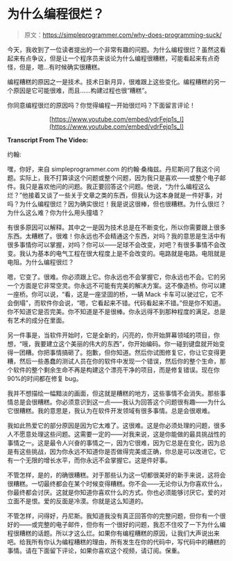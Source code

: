 # 为什么编程很烂？

> 原文：<https://simpleprogrammer.com/why-does-programming-suck/>

今天，我收到了一位读者提出的一个非常有趣的问题。为什么编程很烂？虽然这看起来有点争议，但是让一个程序员来谈论为什么编程很糟糕，可能看起来有点奇怪，但是，嗯…有时候确实很糟糕。

编程糟糕的原因之一是技术。技术日新月异，很难跟上这些变化。编程糟糕的另一个原因是它可能很难，而且……构建过程也很“糟糕”。

你同意编程很烂的原因吗？你觉得编程一开始很烂吗？下面留言评论！

<center>

[https://www.youtube.com/embed/vdrFejp1s_I](https://www.youtube.com/embed/vdrFejp1s_I)

</center>

**Transcript From The Video:**

约翰:

嘿，你好，来自 simpleprogrammer.com 的约翰·桑梅兹。丹尼斯问了我这个问题。实际上，我不打算读这个问题或整个问题，因为我只是喜欢——或整个电子邮件。我只是喜欢他问的问题。我正要回答这个问题。他说，“为什么编程这么烂？”他接着又谈了一些关于文章之类的东西，但我认为这本身就是一件好事，对吗？为什么编程很烂？因为确实很烂！我是说这很棒，但也很糟糕。为什么很烂？为什么这么难？你为什么用头撞墙？

有很多原因可以解释。其中之一是因为技术总是在不断变化，所以你需要跟上很多东西。太糟糕了。很难！你永远也不会精通这个东西，对吗？我的意思是生活中有很多事情你可以掌握，对吗？你可以——足球不会改变，对吧？有很多事情不会改变。我认为基本的电气工程在很大程度上是不会改变的。电路就是电路。电阻就是电阻。为什么编程很烂？

嗯，它变了。很难。你必须跟上它。你永远也不会掌握它，你永远也不会。它的另一个方面是它非常空灵。你永远不可能有完美的解决方案。这不像造桥。你可以建一座桥。你可以说，“看，这是一座坚固的桥，一辆 Mack 卡车可以驶过它，它不会倒塌”，而软件你会说，“嗯，它看起来不错。代码看起来不错。”但是你不知道。你不知道它是否完美。你不知道是不是很棒。你永远得不到那种程度的满足。总是有艺术的成分在里面。

另一件事是，当软件开始时，它是全新的，闪亮的，你开始屏幕领域的项目，你想，“哦，我要建立这个美丽的伟大的东西”，你开始编码。你一碰到键盘就开始变得一团糟。你把事情搞砸了。抱歉，但你知道。然后你试图修复它，你让它变得更糟，然后一些愚蠢的测试人员在你的软件中发现一个错误，然后你的整个生命，那个软件的整个剩余生命不再是构建这个漂亮干净的项目，而是修复错误。现在你 90%的时间都在修复 bug。

我并不想描绘一幅黯淡的画面，但这就是糟糕的地方，这些事情不会消失。那些事情总是会很糟糕。你必须意识到这一点——我认为回答这个问题很有趣——为什么它很糟糕。我的意思是，我认为在软件开发领域有很多事情。总是会很艰难。

我如此热爱它的部分原因是因为它太难了。这很难。这是你必须处理的问题，很多人不愿意处理这些问题。这需要一定的——对我来说，这是你能做的最具挑战性的事情之一。这是最令人兴奋的事情之一，因为它很难，因为它总是在变化，因为总是有这些挑战，因为你永远不知道你是否做得完美或正确，你总是可以改进它。它有一个无限的增长水平，而你永远不会掌握它。这是件好事。

不管怎样，是的，的确很糟糕。对于那些认为这一切都很美好的新手来说，这将会很糟糕。一切最终都会在某个时候变得糟糕。你不会——无论你认为你喜欢什么，你最终都会讨厌。这就是你知道你喜欢什么的方式。你也必须能够讨厌它。爱的对立面不是恨。爱的反面是冷漠。你就是这么知道的。

不管怎样，问得好，丹尼斯。我知道我没有真正回答你的完整问题，但你有一个很好的——或完整的电子邮件，但你有一个很好的问题，我忍不住咬了一下为什么编程很糟糕的话题。所以才这么烂。如果你有编程糟糕的原因，让我们大声说出来吧。给我所有你认为编程糟糕的理由，所有发生在你的代码中，写代码中的糟糕的事情。请在下面留下评论，如果你喜欢这个视频，请订阅。保重。
